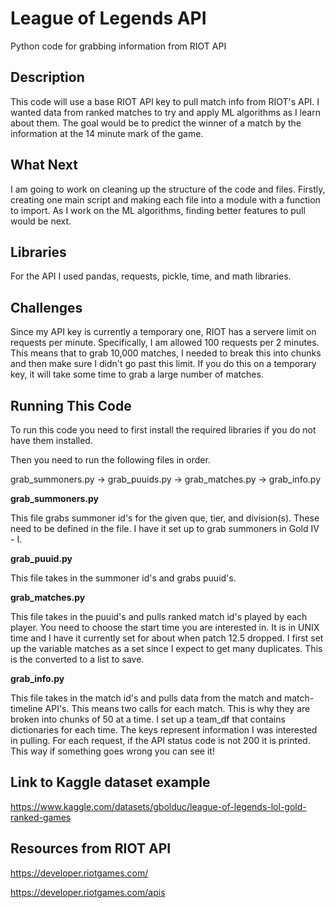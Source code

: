 # League of Legends API
Python code for grabbing information from RIOT API

## Description
This code will use a base RIOT API key to pull match info from RIOT's API.  I wanted data from ranked matches to try and apply ML algorithms as I learn about them.  The goal would be to predict the winner of a match by the information at the 14 minute mark of the game.  

## What Next
I am going to work on cleaning up the structure of the code and files.  Firstly, creating one main script and making each file into a module with a function to import.  As I work on the ML algorithms, finding better features to pull would be next. 

## Libraries
For the API I used pandas, requests, pickle, time, and math libraries.

## Challenges
Since my API key is currently a temporary one, RIOT has a servere limit on requests per minute.  Specifically, I am allowed 100 requests per 2 minutes.  This means that to grab 10,000 matches, I needed to break this into chunks and then make sure I didn't go past this limit.  If you do this on a temporary key, it will take some time to grab a large number of matches.

## Running This Code
To run this code you need to first install the required libraries if you do not have them installed.

Then you need to run the following files in order.

grab_summoners.py -> grab_puuids.py -> grab_matches.py -> grab_info.py

<strong>grab_summoners.py</strong>

This file grabs summoner id's for the given que, tier, and division(s).  These need to be defined in the file.  I have it set up to grab summoners in Gold IV - I.

<strong>grab_puuid.py</strong>

This file takes in the summoner id's and grabs puuid's.  

<strong>grab_matches.py</strong>

This file takes in the puuid's and pulls ranked match id's played by each player.  You need to choose the start time you are interested in.  It is in UNIX time and I have it currently set for about when patch 12.5 dropped.  I first set up the variable matches as a set since I expect to get many duplicates.  This is the converted to a list to save.

<strong>grab_info.py</strong>

This file takes in the match id's and pulls data from the match and match-timeline API's.  This means two calls for each match.  This is why they are broken into chunks of 50 at a time.  I set up a team_df that contains dictionaries for each time.  The keys represent information I was interested in pulling.  For each request, if the API status code is not 200 it is printed.  This way if something goes wrong you can see it!

## Link to Kaggle dataset example
https://www.kaggle.com/datasets/gbolduc/league-of-legends-lol-gold-ranked-games

## Resources from RIOT API
https://developer.riotgames.com/

https://developer.riotgames.com/apis
